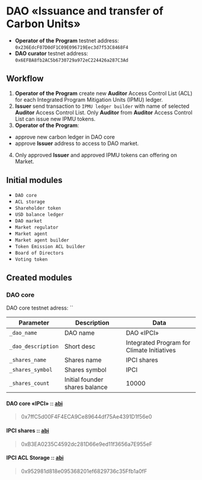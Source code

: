 # DAO «Issuance and transfer of Carbon Units»

- **Operator of the Program** testnet address: `0x236EdcF07D0dF1C09E096719Eec3d7f53C8468F4`
- **DAO curator** testnet address: `0x6EFBA8fb2AC5b6730729a972eC224426a287C3Ad`

## Workflow
1. **Operator of the Program** create new **Auditor** Access Control List (ACL) for each Integrated Program Mitigation Units (IPMU) ledger.
2. **Issuer** send transaction to `IPMU ledger builder` with name of selected **Auditor** Access Control List. Only **Auditor** from **Auditor** Access Control List can issue new IPMU tokens.
3. **Operator of the Program**:
  - approve new carbon ledger in DAO core  
  - approve **Issuer** address to access to DAO market.
4. Only approved  **Issuer** and approved IPMU tokens can offering on Market.

## Initial modules
- `DAO core`
- `ACL storage`
- `Shareholder token`
- `USD balance ledger`
- `DAO market`
- `Market regulator`
- `Market agent`
- `Market agent builder`
- `Token Emission ACL builder`
- `Board of Directors`
- `Voting token`

## Created modules

### DAO core
DAO core testnet adress: ``

Parameter | Description | Data
---------|----------|-------
`_dao_name` | DAO name | DAO «IPCI»
`_dao_description` | Short desc| Integrated Program for Climate Initiatives
`_shares_name` | Shares name | IPCI shares
`_shares_symbol` | Shares symbol | IPCI
`_shares_count` | Initial founder shares balance | 10000




#### DAO core «IPCI» :: [abi](https://raw.githubusercontent.com/airalab/core/master/abi/modules/Core.json)
> 0x7ffC5d00F4F4ECA9Ce89644df75Ae4391D1f56e0

#### IPCI shares :: [abi](https://raw.githubusercontent.com/airalab/core/master/abi/modules/TokenEmission.json)
> 0xB3EA0235C4592dc281D66e9ed11f3656a7E955eF

#### IPCI ACL Storage :: [abi](https://raw.githubusercontent.com/airalab/core/master/abi/modules/ACLStorage.json)
> 0x952981d818e095368201ef6829736c35Ffb1a0fF



